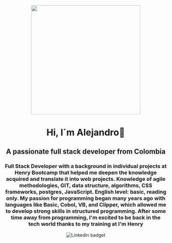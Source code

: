 <div id="header"align="center">
  <img src="https://media.giphy.com/media/MeJgB3yMMwIaHmKD4z/giphy.gif" width="340"/>
   <h1 align="center"> Hi, I´m Alejandro👋</h1>
  <h2 align="center"> A passionate full stack developer from Colombia </h2>
  <h3 align="center"> Full Stack Developer with a background in individual projects at Henry Bootcamp that helped me deepen the knowledge acquired and translate it into web projects. Knowledge of agile methodologies, GIT, data structure, algorithms, CSS frameworks, postgres, JavaScript. English level: basic, reading only. My passion for programming began many years ago with languages ​​like Basic, Cobol, VB, and Clipper, which allowed me to develop strong skills in structured programming. After some time away from programming, I'm excited to be back in the tech world thanks to my training at I'm Henry
  </h3>  
</div>

<div id="badges" align="center">
<a href"https://www.linkedin.com/in/alejandro-garcia-6179b9260/">
<img src = "https://img.shields.io/badge/Conect-me?style=for-the-badge&logo=Linkedin&link=https%3A%2F%2Fwww.linkedin.com%2Fin%2Falejandro-garcia-6179b9260%2F" 
  alt="Linkedin badget"/>


  

